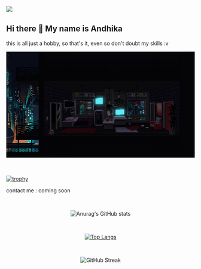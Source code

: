 ![](https://komarev.com/ghpvc/?username=your-github-Maadelka&label=PROFILE+VIEWS&style=plastic&color=blueviolet)
## Hi there 👋 My name is Andhika
this is all just a hobby, so that's it, even so don't doubt my skills :v
<br>

![Alt text](ss/svg.gif?raw=true "Hello world!")

<br>

[![trophy](https://github-profile-trophy.vercel.app/?username=ryo-ma&theme=matrix-ma&no-bg=true)](https://github.com/ryo-ma/github-profile-trophy)

contact me : coming soon
<br>

<br>

<div align="center" >
  
  ![Anurag's GitHub stats](https://github-readme-stats.vercel.app/api?username=Maadelka&show_icons=true&theme=radical) 
  
  <br>
  
  [![Top Langs](https://github-readme-stats.vercel.app/api/top-langs/?username=Maadelka&layout=compact&theme=radical)](https://github.com/anuraghazra/github-readme-stats)
  
  <br>
  
  ![GitHub Streak](https://github-readme-streak-stats.herokuapp.com?user=Maadelka&theme=tokyonight)
  
</div>

